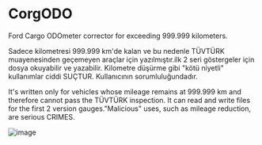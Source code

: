 # CorgODO
Ford Cargo ODOmeter corrector for exceeding 999.999 kilometers.

Sadece kilometresi 999.999 km'de kalan ve bu nedenle TÜVTÜRK muayenesinden geçemeyen araçlar için yazılmıştır.ilk 2 seri göstergeler için dosya okuyabilir ve yazabilir. Kilometre düşürme gibi "kötü niyetli" kullanımlar ciddi SUÇTUR. Kullanıcının sorumluluğundadır.

It's written only for vehicles whose mileage remains at 999.999 km and therefore cannot pass the TÜVTÜRK inspection. It can read and write files for the first 2 version gauges."Malicious" uses, such as mileage reduction, are serious CRIMES.

![image](https://user-images.githubusercontent.com/16793603/210154136-d125909d-5ebb-4568-ad36-165b8f7ed68b.png)
